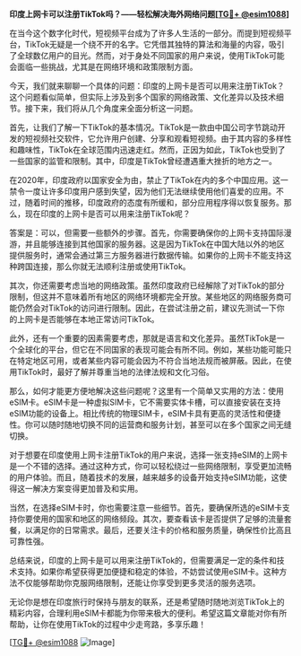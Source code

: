 **印度上网卡可以注册TikTok吗？——轻松解决海外网络问题[[TG💪+ @esim1088](https://t.me/s/esim1088)]**

在当今这个数字化时代，短视频平台成为了许多人生活的一部分。而提到短视频平台，TikTok无疑是一个绕不开的名字。它凭借其独特的算法和海量的内容，吸引了全球数亿用户的目光。然而，对于身处不同国家的用户来说，使用TikTok可能会面临一些挑战，尤其是在网络环境和政策限制方面。

今天，我们就来聊聊一个具体的问题：印度的上网卡是否可以用来注册TikTok？这个问题看似简单，但实际上涉及到多个国家的网络政策、文化差异以及技术细节。接下来，我们将从几个角度来全面分析这一问题。

首先，让我们了解一下TikTok的基本情况。TikTok是一款由中国公司字节跳动开发的短视频社交软件，它允许用户创建、分享和观看短视频。由于其内容的多样性和趣味性，TikTok在全球范围内迅速走红。然而，正因为如此，TikTok也受到了一些国家的监管和限制。其中，印度是TikTok曾经遭遇重大挫折的地方之一。

在2020年，印度政府以国家安全为由，禁止了TikTok在内的多个中国应用。这一禁令一度让许多印度用户感到失望，因为他们无法继续使用他们喜爱的应用。不过，随着时间的推移，印度政府的态度有所缓和，部分应用程序得以恢复服务。那么，现在印度的上网卡是否可以用来注册TikTok呢？

答案是：可以，但需要一些额外的步骤。首先，你需要确保你的上网卡支持国际漫游，并且能够连接到其他国家的服务器。这是因为TikTok在中国大陆以外的地区提供服务时，通常会通过第三方服务器进行数据传输。如果你的上网卡不能支持这种跨国连接，那么你就无法顺利注册或使用TikTok。

其次，你还需要考虑当地的网络政策。虽然印度政府已经解除了对TikTok的部分限制，但这并不意味着所有地区的网络环境都完全开放。某些地区的网络服务商可能仍然会对TikTok的访问进行限制。因此，在尝试注册之前，建议先测试一下你的上网卡是否能够在本地正常访问TikTok。

此外，还有一个重要的因素需要考虑，那就是语言和文化差异。虽然TikTok是一个全球化的平台，但它在不同国家的表现可能会有所不同。例如，某些功能可能只在特定地区可用，或者某些内容可能会因为不符合当地法规而被屏蔽。因此，在使用TikTok时，最好了解并尊重当地的法律法规和文化习俗。

那么，如何才能更方便地解决这些问题呢？这里有一个简单又实用的方法：使用eSIM卡。eSIM卡是一种虚拟SIM卡，它不需要实体卡槽，可以直接安装在支持eSIM功能的设备上。相比传统的物理SIM卡，eSIM卡具有更高的灵活性和便捷性。你可以随时随地切换不同的运营商和服务计划，甚至可以在多个国家之间无缝切换。

对于想要在印度使用上网卡注册TikTok的用户来说，选择一张支持eSIM的上网卡是一个不错的选择。通过这种方式，你可以轻松绕过一些网络限制，享受更加流畅的用户体验。而且，随着技术的发展，越来越多的设备开始支持eSIM功能，这使得这一解决方案变得更加普及和实用。

当然，在选择eSIM卡时，你也需要注意一些细节。首先，要确保所选的eSIM卡支持你要使用的国家和地区的网络频段。其次，要查看该卡是否提供了足够的流量套餐，以满足你的日常需求。最后，还要关注卡的价格和服务质量，确保性价比高且可靠性强。

总结来说，印度的上网卡是可以用来注册TikTok的，但需要满足一定的条件和技术支持。如果你希望获得更加便捷和稳定的体验，不妨尝试使用eSIM卡。这种方法不仅能够帮助你克服网络限制，还能让你享受到更多灵活的服务选项。

无论你是想在印度旅行时保持与朋友的联系，还是希望随时随地浏览TikTok上的精彩内容，合理利用eSIM卡都能为你带来极大的便利。希望这篇文章能对你有所帮助，让你在使用TikTok的过程中少走弯路，多享乐趣！

[[TG💪+ @esim1088](https://t.me/s/esim1088) ![Image](https://i.postimg.cc/4NQfJmqS/Snipaste-2025-05-13-00-14-12.png)]